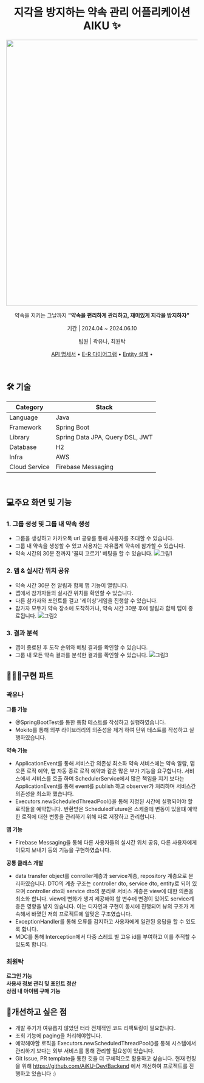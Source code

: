 <h1 align="center" style="font-weight: bold;">지각을 방지하는 약속 관리 어플리케이션 AIKU ✨</h1>
<p align="center">
  <img align='center' src='https://github.com/user-attachments/assets/6c5c8c08-c355-4ccb-a0b7-19613ba97fd6' width="700"/></img>
</p>
<p align="center">
  약속을 지키는 그날까지 <b>"약속을 편리하게 관리하고, 재미있게 지각을 방지하자”</b>
</p>
<p align="center">기간 | 2024.04 ~ 2024.06.10</p>
<p align="center">팀원 | 곽유나, 최원탁</p>

<p align="center">
 <a href="https://www.notion.so/thene/API-47d29e4b3a4342feae2cbb5f2d82a11f?pvs=4">API 명세서</a> • 
  <a href="https://www.notion.so/thene/ER-766f1354eb824c528243be0a721e2296?pvs=4">E-R 다이어그램</a> • 
  <a href="https://www.notion.so/thene/JPA-Entity-c6ba42135bb24551a96520efd55def0a?pvs=4">Entity 설계</a> • 
</p>
<br/>

<h2 id="technologies">🛠️ 기술</h2>

| Category | Stack |
| --- | --- |
| Language | Java |
| Framework | Spring Boot |
| Library | Spring Data JPA, Query DSL, JWT |
| Database | H2 |
| Infra | AWS |
| Cloud Service | Firebase Messaging |

</br>
<h2>💻주요 화면 및 기능</h2>

### 1. 그룹 생성 및 그룹 내 약속 생성
- 그룹을 생성하고 카카오톡 url 공유를 통해 사용자를 초대할 수 있습니다.
- 그룹 내 약속을 생성할 수 있고 사용자는 자유롭게 약속에 참가할 수 있습니다.
- 약속 시간의 30분 전까지 '꼴찌 고르기' 베팅을 할 수 있습니다.
![그림1](https://github.com/user-attachments/assets/52e1a1a5-f48a-4d60-9f13-ce01506e43a5)
### 2. 맵 & 실시간 위치 공유
- 약속 시간 30분 전 알림과 함께 맵 기능이 열립니다.
- 맵에서 참가자들의 실시간 위치를 확인할 수 있습니다.
- 다른 참가자와 포인트를 걸고 '레이싱'게임을 진행할 수 있습니다.
- 참가자 모두가 약속 장소에 도착하거나, 약속 시간 30분 후에 알림과 함께 맵이 종료됩니다.
![그림2](https://github.com/user-attachments/assets/e7505a27-7059-4c15-9416-27346d327bca)
### 3. 결과 분석
- 맵이 종료된 후 도착 순위와 베팅 결과를 확인할 수 있습니다.
- 그룹 내 모든 약속 결과를 분석한 결과를 확인할 수 있습니다.
![그림3](https://github.com/user-attachments/assets/4d29de98-dff2-4ae9-a06c-99e666d80cb6)

<h2>👩🏻‍💻구현 파트</h2>

### 곽유나
<b>그룹 기능</b><br/>
- @SpringBootTest를 통한 통합 테스트를 작성하고 실행하였습니다.
- Mokito를 통해 외부 라이브러리의 의존성을 제거 하여 단위 테스트를 작성하고 실행하였습니다.


<b>약속 기능</b><br/>
- ApplicationEvent를 통해 서비스간 의존성 최소화
  약속 서비스에는 약속 알람, 맵 오픈 로직 예약, 맵 자동 종료 로직 예약과 같은 많은 부가 기능을 요구합니다. 서비스에서 서비스를 호출 하며 SchedulerService에서 많은 책임을 지기 보다는 ApplicationEvent를 통해 event를 publish 하고 observer가 처리하며 서비스간 의존성을 최소화 했습니다.
- Executors.newScheduledThreadPool()을 통해 지정된 시간에 실행되어야 할 로직들을 예약합니다. 반환받은 ScheduledFuture은 스케줄에 변동이 있을떄 예약한 로직에 대한 변동을 관리하기 위해 따로 저장하고 관리합니다.
  
<b>맵 기능</b><br/>
- Firebase Messaging을 통해 다른 사용자들의 실시간 위치 공유, 다른 사용자에게 이모지 보내기 등의 기능을 구현하였습니다.

<b>공통 클래스 개발</b><br/>
- data transfer object를 conroller계층과 service계층, repository 계층으로 분리하였습니다.
  DTO의 계층 구조는 controller dto, service dto, entity로 되어 있으며 controller dto와 service dto의 분리로 서비스 계층은 view에 대한 의존을 최소화 합니다. view에 변화가 생겨 제공해야 할 변수에 변경이 있어도 service계층은 영향을 받지 않습니다. 이는 디자인과 구현이 동시에 진행되어 뷰의 구조가 계속해서 바꼈던 저희 프로젝트에 알맞은 구조였습니다.
- ExceptionHandler를 통해 오류를 감지하고 사용자에게 일관된 응답을 할 수 있도록 합니다.
- MDC를 통해 Interception에서 다중 스레드 별 고유 id를 부여하고 이를 추적할 수 있도록 합니다.

### 최원탁
<b>로그인 기능</b><br/>
<b>사용사 정보 관리 및 포인트 정산</b><br/>
<b>상점 내 아이템 구매 기능</b><br/>

<h2>🤩개선하고 싶은 점</h2>

- 개발 주기가 여유롭지 않았던 터라 전체적인 코드 리팩토링이 필요합니다.
- 조회 기능에 paging을 처리해야합니다.
- 예약해야할 로직을 Executors.newScheduledThreadPool()를 통해 시스템에서 관리하기 보다는 외부 서비스를 통해 관리할 필요성이 있습니다.
- Git Issue, PR template을 통한 깃을 더 구체적으로 활용하고 싶습니다.
현재 런칭을 위해 https://github.com/AiKU-Dev/Backend 에서 개선하여 프로젝트를 진행하고 있습니다 :)
